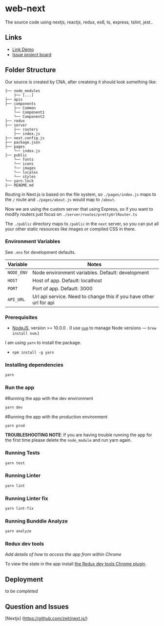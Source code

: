 # web-next

The source code using nextjs, reactjs, redux, es6, ts, express, tslint, jest..

## Links

- [Link Demo](https://web-next.herokuapp.com/)
- [Issue project board](https://trello.com/b/loEbAQ1g/web-next)

## Folder Structure

Our source is created by CNA, after createing it should look something like:

```
├── node_modules
    ├── [...]
├── apis
├── components
    ├── Common
    └── Component1
    └── Component2
├── redux
├── server
    ├── routers
    ├── index.js
├── next.config.js
├── package.json
├── pages
    └── index.js
├── public
    └── fonts
    └── icons
    └── images
    └── locales
    └── styles
└── yarn.lock
├── README.md
```

Routing in Next.js is based on the file system, so `./pages/index.js` maps to the `/` route and
`./pages/about.js` would map to `/about`.

Now we are using the custom server that using Express, so if you want to modify routers just focus on `./server/routes/prettyUrlRouter.ts`

The `./public` directory maps to `/public` in the `next` server, so you can put all your
other static resources like images or compiled CSS in there.

### Environment Variables

See `.env` for development defaults.

| Variable               | Notes                                                              |
| -----------------      | ------------------------------------------------------------------ |
| `NODE_ENV`             | Node environment variables. Default: development                   |
| `HOST`                 | Host of app. Default: localhost                                    |
| `PORT`                 | Port of app. Default: 3000                                         |
| `API_URL`              | Url api service. Need to change this if you have other url for api |

### Prerequisites

- [NodeJS](htps://nodejs.org), version >= 10.0.0 . (I use [`nvm`](https://github.com/creationix/nvm) to manage Node versions — `brew install nvm`.)

I am using `yarn` to install the package.
- `npm install -g yarn`

### Installing dependencies

```sh
yarn
```

### Run the app

#Running the app with the dev environment

```sh
yarn dev
```

#Running the app with the production environment

```sh
yarn prod
```

**TROUBLESHOOTING NOTE**: If you are having trouble running the app for the first time please delete the `node_module` and run yarn again.

### Running Tests

```sh
yarn test
```

### Running Linter

```sh
yarn lint
```

### Running Linter fix

```sh
yarn lint-fix
```

### Running Bunddle Analyze

```sh
yarn analyze
```

### Redux dev tools

_Add details of how to access the app from within Chrome_

To view the state in the app install [the Redux dev tools Chrome plugin](https://chrome.google.com/webstore/detail/remotedev/faicmgpfiaijcedapokpbdejaodbelph/related).

## Deployment

_to be completed_

## Question and Issues
[Nextjs] (https://github.com/zeit/next.js/)